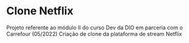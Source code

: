 # Clone Netflix

Projeto referente ao módulo II do curso Dev da DIO em parceria com o Carrefour (05/2022)
Criação de clone da plataforma de stream Netflix

